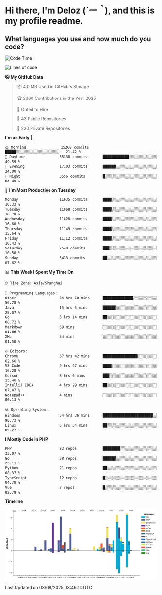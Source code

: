 # **Hi there, I'm Deloz (*´ー｀*), and this is my profile readme.**

## **What languages you use and how much do you code?**

<!--START_SECTION:waka-->
![Code Time](http://img.shields.io/badge/Code%20Time-7%2C031%20hrs%2043%20mins-blue)

![Lines of code](https://img.shields.io/badge/From%20Hello%20World%20I%27ve%20Written-59.7%20million%20lines%20of%20code-blue)

**🐱 My GitHub Data** 

> 📦 4.0 MB Used in GitHub's Storage 
 > 
> 🏆 2,160 Contributions in the Year 2025
 > 
> 💼 Opted to Hire
 > 
> 📜 43 Public Repositories 
 > 
> 🔑 220 Private Repositories 
 > 
**I'm an Early 🐤** 

```text
🌞 Morning                15268 commits       █████░░░░░░░░░░░░░░░░░░░░   21.42 % 
🌆 Daytime                35338 commits       ████████████░░░░░░░░░░░░░   49.59 % 
🌃 Evening                17103 commits       ██████░░░░░░░░░░░░░░░░░░░   24.00 % 
🌙 Night                  3556 commits        █░░░░░░░░░░░░░░░░░░░░░░░░   04.99 % 
```
📅 **I'm Most Productive on Tuesday** 

```text
Monday                   11635 commits       ████░░░░░░░░░░░░░░░░░░░░░   16.33 % 
Tuesday                  11968 commits       ████░░░░░░░░░░░░░░░░░░░░░   16.79 % 
Wednesday                11828 commits       ████░░░░░░░░░░░░░░░░░░░░░   16.60 % 
Thursday                 11149 commits       ████░░░░░░░░░░░░░░░░░░░░░   15.64 % 
Friday                   11712 commits       ████░░░░░░░░░░░░░░░░░░░░░   16.43 % 
Saturday                 7540 commits        ███░░░░░░░░░░░░░░░░░░░░░░   10.58 % 
Sunday                   5433 commits        ██░░░░░░░░░░░░░░░░░░░░░░░   07.62 % 
```


📊 **This Week I Spent My Time On** 

```text
🕑︎ Time Zone: Asia/Shanghai

💬 Programming Languages: 
Other                    34 hrs 10 mins      ██████████████░░░░░░░░░░░   56.78 % 
Java                     15 hrs 5 mins       ██████░░░░░░░░░░░░░░░░░░░   25.07 % 
Go                       5 hrs 14 mins       ██░░░░░░░░░░░░░░░░░░░░░░░   08.72 % 
Markdown                 59 mins             ░░░░░░░░░░░░░░░░░░░░░░░░░   01.66 % 
XML                      54 mins             ░░░░░░░░░░░░░░░░░░░░░░░░░   01.50 % 

🔥 Editors: 
Chrome                   37 hrs 42 mins      ████████████████░░░░░░░░░   62.66 % 
VS Code                  9 hrs 47 mins       ████░░░░░░░░░░░░░░░░░░░░░   16.28 % 
Cursor                   8 hrs 6 mins        ███░░░░░░░░░░░░░░░░░░░░░░   13.46 % 
IntelliJ IDEA            4 hrs 29 mins       ██░░░░░░░░░░░░░░░░░░░░░░░   07.47 % 
Notepad++                4 mins              ░░░░░░░░░░░░░░░░░░░░░░░░░   00.13 % 

💻 Operating System: 
Windows                  54 hrs 36 mins      ███████████████████████░░   90.73 % 
Linux                    5 hrs 34 mins       ██░░░░░░░░░░░░░░░░░░░░░░░   09.27 % 
```

**I Mostly Code in PHP** 

```text
PHP                      83 repos            ████████░░░░░░░░░░░░░░░░░   33.07 % 
Go                       58 repos            ██████░░░░░░░░░░░░░░░░░░░   23.11 % 
Python                   21 repos            ██░░░░░░░░░░░░░░░░░░░░░░░   08.37 % 
TypeScript               12 repos            █░░░░░░░░░░░░░░░░░░░░░░░░   04.78 % 
Vue                      7 repos             █░░░░░░░░░░░░░░░░░░░░░░░░   02.79 % 
```



**Timeline**

![Lines of Code chart](https://raw.githubusercontent.com/deloz/deloz/main/assets/bar_graph.png)


 Last Updated on 03/08/2025 03:46:13 UTC
<!--END_SECTION:waka-->
